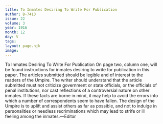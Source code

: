 ```yaml
---
title: To Inmates Desiring To Write For Publication
author: B-7413
issue: 22
volume: 3
year: 1916
month: 12
day: V
tags:
layout: page.njk
image:
---
```

To Inmates Desiring To Write For Publication       On page two, column one, will be found instructions for inmates desiring to write for publication in this paper. The articles submitted should be legible and of interest to the readers of the Umpire. The writer should understand that the article submitted must not criticize government or state officials, or the officials of penal institutions, nor cast reflections of a controversial nature on other inmates. If these facts are borne in mind, it may help to avoid the errors into which a number of correspondents seem to have fallen.       The design of the Umpire is to uplift and assist others as far as possible, and not to indulge in personalities or needless recriminations which may lead to strife or ill feeling among the inmates.—Editor
